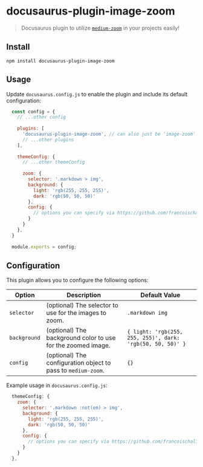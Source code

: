 # docusaurus-plugin-image-zoom

> Docusaurus plugin to utilize [`medium-zoom`](https://www.npmjs.com/package/medium-zoom) in your projects easily!

## Install

```shell
npm install docusaurus-plugin-image-zoom
```

## Usage

Update `docusaurus.config.js` to enable the plugin and include its default configuration:

```js
  const config = {
    // ...other config
    
    plugins: [
      'docusaurus-plugin-image-zoom', // can also just be 'image-zoom'
      // ...other plugins
    ],
    
    themeConfig: {
      // ...other themeConfig
      
      zoom: {
        selector: '.markdown > img',
        background: {
          light: 'rgb(255, 255, 255)',
          dark: 'rgb(50, 50, 50)'
        },
        config: {
          // options you can specify via https://github.com/francoischalifour/medium-zoom#usage
        }
      }
    },
  }
  
  module.exports = config;
```

## Configuration

This plugin allows you to configure the following options:

| Option        | Description                                                                                      | Default Value                                                                                         |
|---------------|--------------------------------------------------------------------------------------------------|------------------------------------------------------------------------------------------------------|
| `selector`    | (optional) The selector to use for the images to zoom.                                          | `.markdown img`                                                                                      |
| `background`  | (optional) The background color to use for the zoomed image.                                     | `{ light: 'rgb(255, 255, 255)', dark: 'rgb(50, 50, 50)' }`                                           |
| `config`      | (optional) The configuration object to pass to `medium-zoom`.                                   | `{}`                                                                                                 |

Example usage in `docusaurus.config.js`:

```js
  themeConfig: {
    zoom: {
      selector: '.markdown :not(em) > img',
      background: {
        light: 'rgb(255, 255, 255)',
        dark: 'rgb(50, 50, 50)'
      },
      config: {
        // options you can specify via https://github.com/francoischalifour/medium-zoom#usage
      }
    }
  },
```
